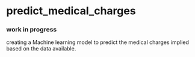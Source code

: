 # predict_medical_charges

### work in progress

creating a Machine learning model to predict the medical charges implied based on the data available.


